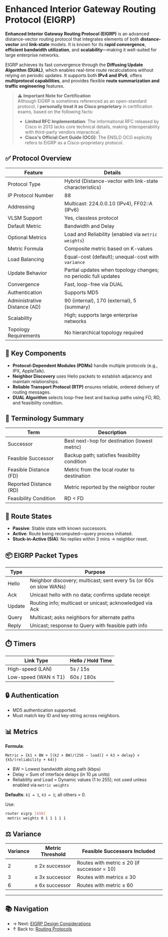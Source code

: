 # Enhanced Interior Gateway Routing Protocol (EIGRP)

**Enhanced Interior Gateway Routing Protocol (EIGRP)** is an advanced distance-vector routing protocol that integrates elements of both **distance-vector** and **link-state** models. It is known for its **rapid convergence**, **efficient bandwidth utilization**, and **scalability**—making it well-suited for large enterprise networks.

EIGRP achieves its fast convergence through the **Diffusing Update Algorithm (DUAL)**, which enables real-time route recalculations without relying on periodic updates. It supports both **IPv4 and IPv6**, offers **multiprotocol capabilities**, and provides flexible **route summarization and traffic engineering** features.

> ⚠️ **Important Note for Certification**  
> Although EIGRP is sometimes referenced as an open-standard protocol, I **personally treat it as Cisco proprietary** in certification exams, based on the following facts:  
> - **Limited RFC Implementation**: The informational RFC released by Cisco in 2013 lacks core technical details, making interoperability with third-party vendors impractical.  
> - **Cisco's Official Cert Guide (OCG)**: The ENSLD OCG explicitly refers to EIGRP as a Cisco-proprietary protocol.  





## ✅ Protocol Overview

| Feature                      | Details                                                         |
| ---------------------------- | --------------------------------------------------------------- |
| Protocol Type                | Hybrid (Distance-vector with link-state characteristics)        |
| IP Protocol Number           | 88                                                              |
| Addressing                   | Multicast: 224.0.0.10 (IPv4), FF02::A (IPv6)                    |
| VLSM Support                 | Yes, classless protocol                                         |
| Default Metric               | Bandwidth and Delay                                             |
| Optional Metrics             | Load and Reliability (enabled via `metric weights`)             |
| Metric Formula               | Composite metric based on K-values                              |
| Load Balancing               | Equal-cost (default); unequal-cost with `variance`              |
| Update Behavior              | Partial updates when topology changes; no periodic full updates |
| Convergence                  | Fast, loop-free via DUAL                                        |
| Authentication               | Supports MD5                                                    |
| Administrative Distance (AD) | 90 (internal), 170 (external), 5 (summary)                      |
| Scalability                  | High; supports large enterprise networks                        |
| Topology Requirements        | No hierarchical topology required                               |



## 🧠 Key Components

- **Protocol-Dependent Modules (PDMs)** handle multiple protocols (e.g., IPX, AppleTalk).
- **Neighbor Discovery** uses Hello packets to establish adjacency and maintain relationships.
- **Reliable Transport Protocol (RTP)** ensures reliable, ordered delivery of routing messages.
- **DUAL Algorithm** selects loop-free best and backup paths using FD, RD, and feasibility condition.



## 📘 Terminology Summary

| Term                   | Description                                   |
| ---------------------- | --------------------------------------------- |
| Successor              | Best next-hop for destination (lowest metric) |
| Feasible Successor     | Backup path; satisfies feasibility condition  |
| Feasible Distance (FD) | Metric from the local router to destination   |
| Reported Distance (RD) | Metric reported by the neighbor router        |
| Feasibility Condition  | RD < FD                                       |



## 🔄 Route States

- **Passive**: Stable state with known successors.
- **Active**: Route being recomputed—query process initiated.
- **Stuck-in-Active (SIA)**: No replies within 3 mins → neighbor reset.



## 📦 EIGRP Packet Types

| Type   | Purpose                                                            |
| ------ | ------------------------------------------------------------------ |
| Hello  | Neighbor discovery; multicast; sent every 5s (or 60s on slow WANs) |
| Ack    | Unicast hello with no data; confirms update receipt                |
| Update | Routing info; multicast or unicast; acknowledged via Ack           |
| Query  | Multicast; asks neighbors for alternate paths                      |
| Reply  | Unicast; response to Query with feasible path info                 |



## ⏱️ Timers

| Link Type            | Hello / Hold Time |
| -------------------- | ----------------- |
| High-speed (LAN)     | 5s / 15s          |
| Low-speed (WAN ≤ T1) | 60s / 180s        |



## 🔒 Authentication

- MD5 authentication supported.
- Must match key ID and key-string across neighbors.



## 📊 Metrics

**Formula**:

```
Metric = {k1 × BW + [(k2 × BW)/(256 − load)] + k3 × delay} × {k5/(reliability + k4)}
```

- BW = Lowest bandwidth along path (kbps)
- Delay = Sum of interface delays (in 10 µs units)
- Reliability and Load = Dynamic values (1 to 255); not used unless enabled via `metric weights`

**Defaults**: `k1 = 1`, `k3 = 1`; all others = 0.

Use:
```bash
router eigrp [ASN]
 metric weights 0 1 1 1 1 1
```



## ⚖️ Variance

| Variance | Metric Threshold | Feasible Successors Included                |
| -------- | ---------------- | ------------------------------------------- |
| 2        | ≤ 2x successor   | Routes with metric ≤ 20 (if successor = 10) |
| 3        | ≤ 3x successor   | Routes with metrics ≤ 30                    |
| 6        | ≤ 6x successor   | Routes with metric ≤ 60                     |

---
## 📚 Navigation
- → Next: [EIGRP Design Considerations](eigrp-design.md)  
- ↑ Back to: [Routing Protocols](../readme.md)
